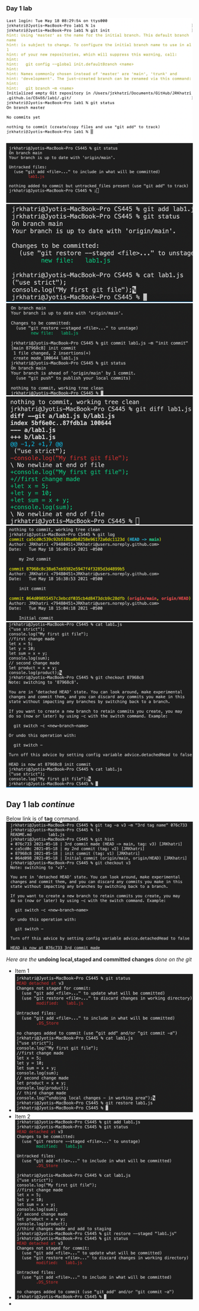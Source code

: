 ### Day 1 lab 
![git init snap](https://github.com/JRKhatri/CS445/blob/main/git_init.png)
![git status snap](https://github.com/JRKhatri/CS445/blob/main/git_status.png)
![git add](https://github.com/JRKhatri/CS445/blob/main/git_add.png)
![git commit](https://github.com/JRKhatri/CS445/blob/main/git_commit.png)
![git diff](https://github.com/JRKhatri/CS445/blob/main/git_diff.png)
![git log](https://github.com/JRKhatri/CS445/blob/main/git_log.png)
![git checkout](https://github.com/JRKhatri/CS445/blob/main/checkout_oldversion.png)

## Day 1 lab *continue*
Below link is of **tag** command.
![git tag](https://github.com/JRKhatri/CS445/blob/main/tag_commit.png)

_Here are the_ **undoing local,staged and committed changes** _done on the git_

* Item 1
* ![git restore](https://github.com/JRKhatri/CS445/blob/main/restore_beforeworking.png)
* Item 2 
* ![git restore staged](https://github.com/JRKhatri/CS445/blob/main/restore_beforeCommit.png)
* 

 




